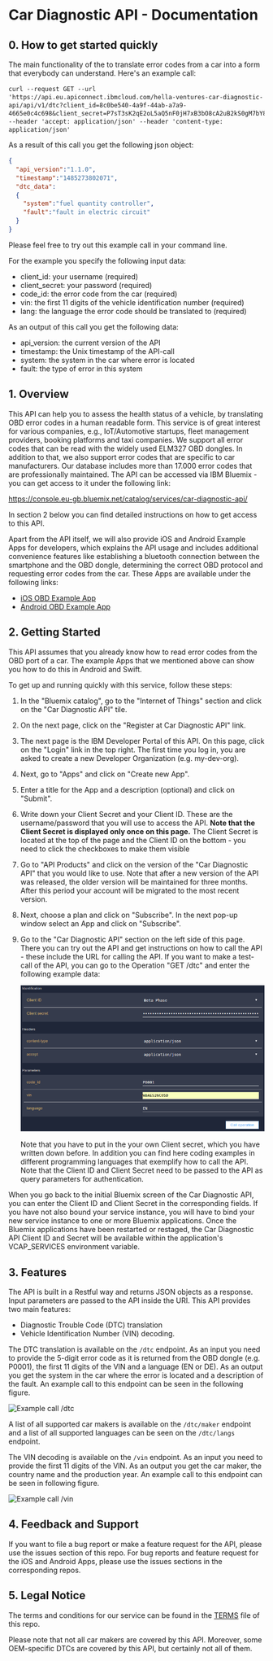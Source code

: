 # Car Diagnostic API - Documentation

## 0. How to get started quickly
The main functionality of the to translate error codes from a car into a form
that everybody can understand. Here's an example call:

``` shell
curl --request GET --url 'https://api.eu.apiconnect.ibmcloud.com/hella-ventures-car-diagnostic-api/api/v1/dtc?client_id=8c0be540-4a9f-44ab-a7a9-4665e0c4c698&client_secret=P7sT3sK2qE2oL5aQ5nF0jH7xB3bO8cA2uB2kS0gM7bY8rL7lN5&code_id=P0001&vin=WBAES26C05D&language=EN' --header 'accept: application/json' --header 'content-type: application/json'
```

As a result of this call you get the following json object:
``` json
{
  "api_version":"1.1.0",
  "timestamp":"1485273802071",
  "dtc_data": 
  {
    "system":"fuel quantity controller",
    "fault":"fault in electric circuit"
  }
}
```

Please feel free to try out this example call in your command line.

For the example you specify the following input data:
- client_id: your username (required)
- client_secret: your password (required)
- code_id: the error code from the car (required)
- vin: the first 11 digits of the vehicle identification number (required)
- lang: the language the error code should be translated to (required)

As an output of this call you get the following data:
- api_version: the current version of the API
- timestamp: the Unix timestamp of the API-call
- system: the system in the car where error is located
- fault: the type of error in this system


## 1. Overview
This API can help you to assess the health status of a vehicle, by translating
OBD error codes in a human readable form. This service is of great interest for
various companies, e.g., IoT/Automotive startups, fleet management providers,
booking platforms and taxi companies. We support all error codes that can be
read with the widely used ELM327 OBD dongles. In addition to that, we also
support error codes that are specific to car manufacturers. Our database
includes more than 17.000 error codes that are professionally maintained.
The API can be accessed via IBM Bluemix - you can get access to it under the following link:

https://console.eu-gb.bluemix.net/catalog/services/car-diagnostic-api/

In section 2 below you can find detailed instructions on how to get access to
this API.

Apart from the API itself, we will also provide iOS and Android Example Apps
for developers, which explains the API usage and includes additional convenience
features like establishing a bluetooth connection between the smartphone and the
OBD dongle, determining the correct OBD protocol and requesting error codes from
the car. These Apps are available under the following links:

- [iOS OBD Example App](https://github.com/HellaVentures/iOS-OBD-Example-App)
- [Android OBD Example App](https://github.com/HellaVentures/Android-OBD-Example-App)

## 2. Getting Started
This API assumes that you already know how to read error codes from the OBD port
of a car. The example Apps that we mentioned above can show you how
to do this in Android and Swift.

To get up and running quickly with this service, follow these steps:

1. In the "Bluemix catalog", go to the "Internet of Things" section and click on
   the "Car Diagnostic API" tile.
2. On the next page, click on the "Register at Car Diagnostic API" link.
3. The next page is the IBM Developer Portal of this API. On this page, click on
   the "Login" link in the top right. The first time you log in, you are asked
   to create a new Developer Organization (e.g. my-dev-org).
4. Next, go to "Apps" and click on "Create new App".
5. Enter a title for the App and a description (optional) and click on "Submit".
6. Write down your Client Secret and your Client ID. These are the
   username/password that you will use to access the API. **Note that the Client
   Secret is displayed only once on this page.** The Client Secret is located at
   the top of the page and the Client ID on the bottom - you need to click the
   checkboxes to make them visible
7. Go to "API Products" and click on the version of the "Car Diagnostic API"
   that you would like to use. Note that after a new version of the API was
   released, the older version will be maintained for three months. After this
   period your account will be migrated to the most recent version.
8. Next, choose a plan and click on "Subscribe". In the next pop-up window
   select an App and click on "Subscribe".
9. Go to the "Car Diagnostic API" section on the left side of this page. There
   you can try out the API and get instructions on how to call the API  - these
   include the URL for calling the API. If you want to make a test-call of the
   API, you can go to the Operation "GET /dtc" and enter the following example
   data:
   
   ![Example call /dtc](img/example_input.png)
   
   Note that you have to put in the your own Client secret, which you have
   written down before.
   In addition you can find here coding examples in different programming
   languages that exemplify how to call the API. Note that the Client ID and
   Client Secret need to be passed to the API as query parameters for
   authentication. 

When you go back to the initial Bluemix screen of the Car Diagnostic API, you
can enter the Client ID and Client Secret in the corresponding fields. If you
have not also bound your service instance, you will have to bind your new
service instance to one or more Bluemix applications. Once the Bluemix
applications have been restarted or restaged, the Car Diagnostic API Client ID
and Secret will be available within the application's VCAP_SERVICES environment
variable.



## 3. Features

The API is built in a Restful way and returns JSON objects as a response. Input
parameters are passed to the API inside the URI. This API provides two main
features:

- Diagnostic Trouble Code (DTC) translation
- Vehicle Identification Number (VIN) decoding.

The DTC translation is available on the `/dtc` endpoint. As an input you need to
provide the 5-digit error code as it is returned from the OBD dongle (e.g.
P0001), the first 11 digits of the VIN and a language (EN or DE). As an output
you get the system in the car where the error is located and a description of
the fault. An example call to this endpoint can be seen in the following figure.

![Example call /dtc](img/examplecall_dtc.png)

A list of all supported car makers is available on the `/dtc/maker` endpoint and
a list of all supported languages can be seen on the `/dtc/langs` endpoint.

The VIN decoding is available on the `/vin` endpoint. As an input you need to
provide the first 11 digits of the VIN. As an output you get the car maker, the
country name and the production year. An example call to this endpoint can be
seen in following figure.

![Example call /vin](img/examplecall_vin.png)


## 4. Feedback and Support

If you want to file a bug report or make a feature request for the API, please
use the issues section of this repo. For bug reports and feature request for the
iOS and Android Apps, please use the issues sections in the corresponding repos.

## 5. Legal Notice
The terms and conditions for our service can be found in the
[TERMS](https://github.com/HellaVentures/Car-Diagnostic-API/blob/master/TERMS) file of this
repo.

Please note that not all car makers are covered by this API. Moreover, some
OEM-specific DTCs are covered by this API, but certainly not all of them.
